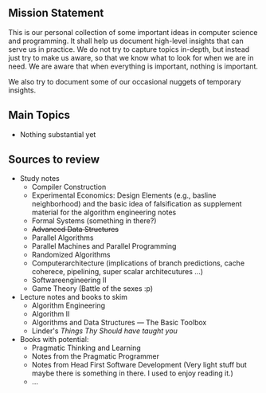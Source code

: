 ## Mission Statement

This is our personal collection of some important ideas in computer science and programming. It shall help us document high-level insights that can serve us in practice. We do not try to capture topics in-depth, but instead just try to make us aware, so that we know what to look for when we are in need. We are aware that when everything is important, nothing is important.

We also try to document some of our occasional nuggets of temporary insights. 

## Main Topics
* Nothing substantial yet

## Sources to review
* Study notes
    - Compiler Construction 
    - Experimental Economics: Design Elements (e.g., basline neighborhood) and the basic idea of falsification as supplement material for the algorithm engineering notes
    - Formal Systems (something in there?)
    - ~~Advanced Data Structures~~
    - Parallel Algorithms
    - Parallel Machines and Parallel Programming
    - Randomized Algorithms
    - Computerarchitecture (implications of branch predictions, cache coherece, pipelining, super scalar architecutures ...)
    - Softwareengineering II
    - Game Theory (Battle of the sexes :p) 
* Lecture notes and books to skim
    - Algorithm Engineering 
    - Algorithm II
    - Algorithms and Data Structures — The Basic Toolbox
    - Linder's _Things Thy Should have taught you_
* Books with potential:
    - Pragmatic Thinking and Learning
    - Notes from the Pragmatic Programmer
    - Notes from Head First Software Development (Very light stuff but maybe there is something in there. I used to enjoy reading it.)
    - ...
 



